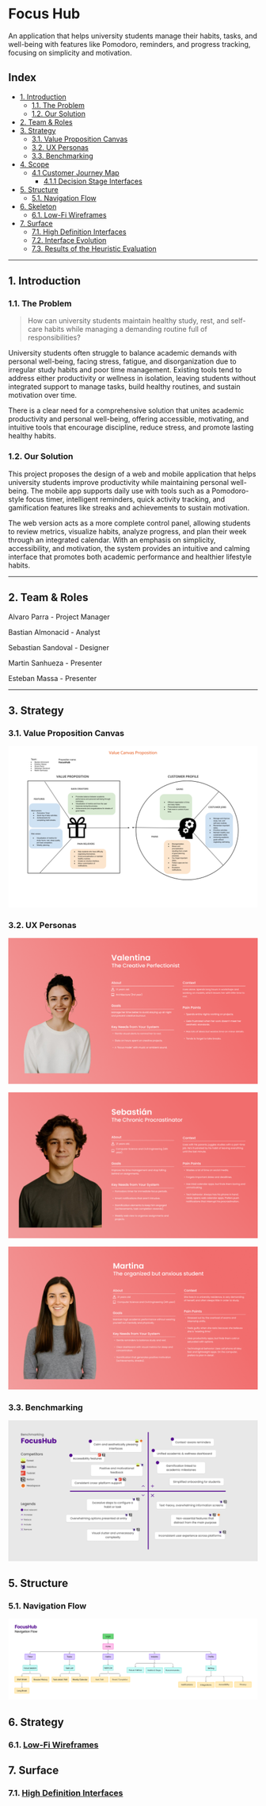 # Focus Hub

An application that helps university students manage their habits, tasks, and well-being with features like Pomodoro, reminders, and progress tracking, focusing on simplicity and motivation.

## Index

- [1. Introduction](#1-introduction)
  - [1.1. The Problem](#11-the-problem)
  - [1.2. Our Solution](#12-our-solution)
- [2. Team & Roles](#2-team--roles)
- [3. Strategy](#3-strategy)
  - [3.1. Value Proposition Canvas](#31-value-proposition-canvas)
  - [3.2. UX Personas](#32-ux-personas)
  - [3.3. Benchmarking](#33-benchmarking)
- [4. Scope](#4-scope)
  - [4.1 Customer Journey Map](#41-customer-journey-map)
    - [4.1.1 Decision Stage Interfaces](#411-decision-stage-interfaces)
- [5. Structure](#5-structure)
  - [5.1. Navigation Flow](#51-navigation-flow)
- [6. Skeleton](#6-skeleton)
  - [6.1. Low-Fi Wireframes](#62-low-fi-wireframes)
- [7. Surface](#z7-surface)
  - [7.1. High Definition Interfaces](#71-high-definition-interfaces)
  - [7.2. Interface Evolution](#72-ui-evolution)
  - [7.3. Results of the Heuristic Evaluation](#73-results-of-the-heuristic-evaluation)
  

---

## 1. Introduction

### 1.1. **The Problem**

> How can university students maintain healthy study, rest, and self-care habits while managing a demanding routine full of responsibilities?

University students often struggle to balance academic demands with personal well-being, facing stress, fatigue, and disorganization due to irregular study habits and poor time management. Existing tools tend to address either productivity or wellness in isolation, leaving students without integrated support to manage tasks, build healthy routines, and sustain motivation over time.

There is a clear need for a comprehensive solution that unites academic productivity and personal well-being, offering accessible, motivating, and intuitive tools that encourage discipline, reduce stress, and promote lasting healthy habits.

### 1.2. **Our Solution**

This project proposes the design of a web and mobile application that helps university students improve productivity while maintaining personal well-being. The mobile app supports daily use with tools such as a Pomodoro-style focus timer, intelligent reminders, quick activity tracking, and gamification features like streaks and achievements to sustain motivation.

The web version acts as a more complete control panel, allowing students to review metrics, visualize habits, analyze progress, and plan their week through an integrated calendar. With an emphasis on simplicity, accessibility, and motivation, the system provides an intuitive and calming interface that promotes both academic performance and healthier lifestyle habits.

---

## 2. Team & Roles

Alvaro Parra        - Project Manager

Bastian Almonacid   - Analyst

Sebastian Sandoval  - Designer

Martin Sanhueza     - Presenter

Esteban Massa       - Presenter

---

## 3. Strategy

### 3.1. Value Proposition Canvas

![Value Proposition Canvas](./assets/value-prop-canvas.png)

### 3.2. UX Personas

![Valentina](./assets/valentina-ux-persona.png)

![Sebastian](./assets/sebastian-ux-persona.png)

![Martina](./assets/martina-ux-persona.png)

### 3.3. Benchmarking

![Benchmarking](./assets/benchmarking.png)

## 5. Structure

### 5.1. Navigation Flow

![Navigation Flow](./assets/navigation-flow.png)

## 6. Strategy

### 6.1. [Low-Fi Wireframes](./docs/wireframes.pdf)

## 7. Surface

### 7.1. [High Definition Interfaces](./docs/Mockups.pdf)
